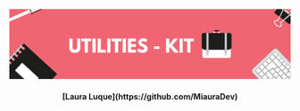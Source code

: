 <div align="center">
    <img src="./Banners.png" /> 
  <h4>
    <strong>[Laura Luque](https://github.com/MiauraDev)</strong>
  </h4>
</div>

